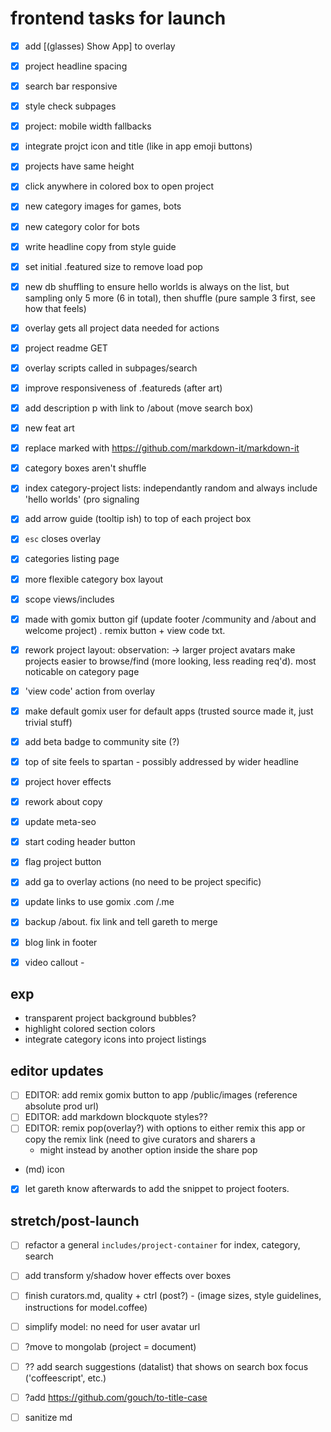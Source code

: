 # frontend tasks for launch

- [x] add [(glasses) Show App] to overlay
- [x] project headline spacing
- [x] search bar responsive
- [x] style check subpages
- [x] project: mobile width fallbacks
- [x] integrate projct icon and title (like in app emoji buttons)
- [x] projects have same height
- [x] click anywhere in colored box to open project
- [x] new category images for games, bots
- [x] new category color for bots
- [x] write headline copy from style guide
- [x] set initial .featured size to remove load pop
- [x] new db shuffling to ensure hello worlds is always on the list, but sampling only 5 more (6 in total), then shuffle (pure sample 3 first, see how that feels)
- [x] overlay gets all project data needed for actions
- [x] project readme GET
- [x] overlay scripts called in subpages/search
- [x] improve responsiveness of .featureds (after art)
- [x] add description p with link to /about (move search box)
- [x] new feat art 
- [x] replace marked with https://github.com/markdown-it/markdown-it
- [x] category boxes aren't shuffle
- [x] index category-project lists: independantly random and always include 'hello worlds' (pro signaling
- [x] add arrow guide (tooltip ish) to top of each project box
- [x] `esc` closes overlay
- [x] categories listing page
- [x] more flexible category box layout
- [x] scope views/includes

- [x] made with gomix button gif (update footer /community and /about and welcome project) . remix button + view code txt. 
- [x] rework project layout: observation: -> larger project avatars make projects easier to browse/find (more looking, less reading req'd). most noticable on category page
- [x] 'view code' action from overlay
- [x] make default gomix user for default apps (trusted source made it, just trivial stuff)
- [x] add beta badge to community site (?)
- [x] top of site feels to spartan - possibly addressed by wider headline
- [x] project hover effects

- [x] rework about copy
- [x] update meta-seo
- [x] start coding header button
- [x] flag project button
- [x] add ga to overlay actions (no need to be project specific)
- [x] update links to use gomix .com /.me
- [x] backup /about. fix link and tell gareth to merge
- [x] blog link in footer
- [x] video callout - 

## exp
- transparent project background bubbles?
- highlight colored section colors
- integrate category icons into project listings

## editor updates

- [ ] EDITOR: add remix gomix button to app /public/images (reference absolute prod url)
- [ ] EDITOR: add markdown blockquote styles??
- [ ] EDITOR: remix pop(overlay?) with options to either remix this app or copy the remix link (need to give curators and sharers a 
  - might instead by another option inside the share pop
- (md) icon

- [x] let gareth know afterwards to add the snippet to project footers.


## stretch/post-launch

- [ ] refactor a general `includes/project-container` for index, category, search

- [ ] add transform y/shadow hover effects over boxes

- [ ] finish curators.md, quality + ctrl (post?) - (image sizes, style guidelines, instructions for model.coffee)

- [ ] simplify model: no need for user avatar url
- [ ] ?move to mongolab (project = document)
- [ ] ?? add search suggestions (datalist) that shows on search box focus ('coffeescript', etc.)
- [ ] ?add https://github.com/gouch/to-title-case
- [ ] sanitize md
